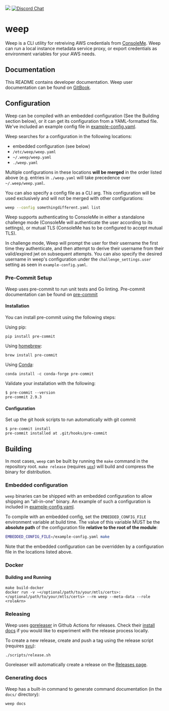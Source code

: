 [![](https://img.shields.io/badge/docs-gitbook-blue?style=flat-square)](https://hawkins.gitbook.io/consoleme/weep-cli/)
[![Discord Chat](https://img.shields.io/discord/730908778299523072?label=Chat&logo=discord&style=flat-square)](https://discord.gg/tZ8S7Yg)

# weep

Weep is a CLI utility for retreiving AWS credentials from [ConsoleMe](https://github.com/Netflix/consoleme). Weep can run
a local instance metadata service proxy, or export credentials as environment variables for your AWS needs. 

## Documentation

This README contains developer documentation. Weep user documentation can be found on [GitBook](https://hawkins.gitbook.io/consoleme/weep-cli/).

## Configuration

Weep can be compiled with an embedded configuration (See the Building section below), or it can get its configuration 
from a YAML-formatted file. We've included an example config file in [example-config.yaml](example-config.yaml).

Weep searches for a configuration in the following locations:

- embedded configuration (see below)
- `/etc/weep/weep.yaml`
- `~/.weep/weep.yaml`
- `./weep.yaml`

Multiple configurations in these locations **will be merged** in the order listed above (e.g. entries in `./weep.yaml` will take precedence over `~/.weep/weep.yaml`.

You can also specify a config file as a CLI arg. This configuration will be used exclusively and will not be merged with other configurations:

```bash
weep --config somethingdifferent.yaml list
```

Weep supports authenticating to ConsoleMe in either a standalone challenge mode (ConsoleMe will authenticate the user
according to its settings), or mutual TLS (ConsoleMe has to be configured to accept mutual TLS).

In challenge mode, Weep will prompt the user for their username the first time they authenticate, and then attempt to
derive their username from their valid/expired jwt on subsequent attempts. You can also specify the desired username
in weep's configuration under the `challenge_settings.user` setting as seen in  `example-config.yaml`.

### Pre-Commit Setup
Weep uses pre-commit to run unit tests and Go linting.  Pre-commit documentation can be found on [pre-commit](https://pre-commit.com/)

#### Installation
You can install pre-commit using the following steps:

Using pip:
```
pip install pre-commit
```
Using [homebrew](https://brew.sh/):
```
brew install pre-commit
```
Using [Conda](https://conda.io/):
```
conda install -c conda-forge pre-commit
```

Validate your installation with the following:
```
$ pre-commit --version
pre-commit 2.9.3
```

#### Configuration
Set up the git hook scripts to run automatically with git commit
```
$ pre-commit install
pre-commit installed at .git/hooks/pre-commit
```

## Building

In most cases, `weep` can be built by running the `make` command in the repository root. `make release` (requires
[`upx`](https://upx.github.io/)) will build and compress the binary for distribution.

### Embedded configuration

`weep` binaries can be shipped with an embedded configuration to allow shipping an "all-in-one" binary.
An example of such a configuration is included in [example-config.yaml](example-config.yaml).

To compile with an embedded config, set the `EMBEDDED_CONFIG_FILE` environment variable at
build time. The value of this variable MUST be the **absolute path** of the configuration
file **relative to the root of the module**:

```bash
EMBEDDED_CONFIG_FILE=/example-config.yaml make
```

Note that the embedded configuration can be overridden by a configuration file in the locations listed above.

### Docker

#### Building and Running

```
make build-docker
docker run -v ~</optional/path/to/your/mtls/certs>:</optional/path/to/your/mtls/certs> --rm weep --meta-data --role <roleArn>
```

### Releasing

Weep uses [goreleaser](https://goreleaser.com/) in Github Actions for releases. Check their
[install docs](https://goreleaser.com/install/) if you would like to experiment with the release process locally.

To create a new release, create and push a tag using the release script (requires [svu](https://github.com/caarlos0/svu)):

```bash
./scripts/release.sh
```

Goreleaser will automatically create a release on the [Releases page](https://github.com/Netflix/weep/releases).

### Generating docs

Weep has a built-in command to generate command documentation (in the `docs/` directory):

```bash
weep docs
```
